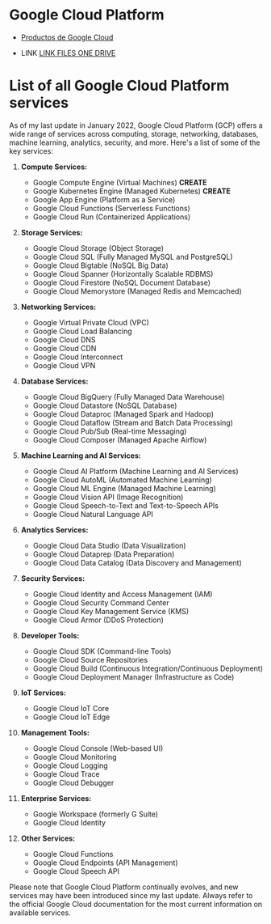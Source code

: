 # Google Cloud Platform

* [Productos de Google Cloud](https://cloud.google.com/products?hl=es_419)


* LINK [LINK FILES ONE DRIVE](https://ipciisa-my.sharepoint.com/:f:/r/personal/emmanuel_nieto_munoz_ciisa_cl/Documents/REPO-FILES/theory-gcp?csf=1&web=1&e=LEKUKG)


# List of all Google Cloud Platform services
As of my last update in January 2022, Google Cloud Platform (GCP) offers a wide range of services across computing, storage, networking, databases, machine learning, analytics, security, and more. Here's a list of some of the key services:

1. **Compute Services:**
   - Google Compute Engine (Virtual Machines) **CREATE**
   - Google Kubernetes Engine (Managed Kubernetes) **CREATE**
   - Google App Engine (Platform as a Service)
   - Google Cloud Functions (Serverless Functions)
   - Google Cloud Run (Containerized Applications)

2. **Storage Services:**
   - Google Cloud Storage (Object Storage)
   - Google Cloud SQL (Fully Managed MySQL and PostgreSQL)
   - Google Cloud Bigtable (NoSQL Big Data)
   - Google Cloud Spanner (Horizontally Scalable RDBMS)
   - Google Cloud Firestore (NoSQL Document Database)
   - Google Cloud Memorystore (Managed Redis and Memcached)

3. **Networking Services:**
   - Google Virtual Private Cloud (VPC)
   - Google Cloud Load Balancing
   - Google Cloud DNS
   - Google Cloud CDN
   - Google Cloud Interconnect
   - Google Cloud VPN

4. **Database Services:**
   - Google Cloud BigQuery (Fully Managed Data Warehouse)
   - Google Cloud Datastore (NoSQL Database)
   - Google Cloud Dataproc (Managed Spark and Hadoop)
   - Google Cloud Dataflow (Stream and Batch Data Processing)
   - Google Cloud Pub/Sub (Real-time Messaging)
   - Google Cloud Composer (Managed Apache Airflow)

5. **Machine Learning and AI Services:**
   - Google Cloud AI Platform (Machine Learning and AI Services)
   - Google Cloud AutoML (Automated Machine Learning)
   - Google Cloud ML Engine (Managed Machine Learning)
   - Google Cloud Vision API (Image Recognition)
   - Google Cloud Speech-to-Text and Text-to-Speech APIs
   - Google Cloud Natural Language API

6. **Analytics Services:**
   - Google Cloud Data Studio (Data Visualization)
   - Google Cloud Dataprep (Data Preparation)
   - Google Cloud Data Catalog (Data Discovery and Management)

7. **Security Services:**
   - Google Cloud Identity and Access Management (IAM)
   - Google Cloud Security Command Center
   - Google Cloud Key Management Service (KMS)
   - Google Cloud Armor (DDoS Protection)

8. **Developer Tools:**
   - Google Cloud SDK (Command-line Tools)
   - Google Cloud Source Repositories
   - Google Cloud Build (Continuous Integration/Continuous Deployment)
   - Google Cloud Deployment Manager (Infrastructure as Code)

9. **IoT Services:**
   - Google Cloud IoT Core
   - Google Cloud IoT Edge

10. **Management Tools:**
    - Google Cloud Console (Web-based UI)
    - Google Cloud Monitoring
    - Google Cloud Logging
    - Google Cloud Trace
    - Google Cloud Debugger

11. **Enterprise Services:**
    - Google Workspace (formerly G Suite)
    - Google Cloud Identity

12. **Other Services:**
    - Google Cloud Functions
    - Google Cloud Endpoints (API Management)
    - Google Cloud Speech API

Please note that Google Cloud Platform continually evolves, and new services may have been introduced since my last update. Always refer to the official Google Cloud documentation for the most current information on available services.